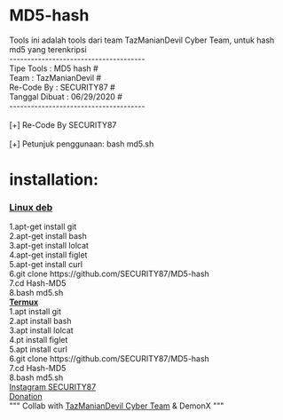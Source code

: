 # MD5-hash
Tools ini adalah tools dari team TazManianDevil Cyber Team, untuk hash md5 yang terenkripsi<br>
 --------------------------------------<br>
   Tipe Tools      : MD5 hash        #<br>
   Team            : TazManianDevil  #<br>
   Re-Code By      : SECURITY87      #<br>
   Tanggal Dibuat  : 06/29/2020      #<br>
 --------------------------------------<br>
<br>
[+] Re-Code By SECURITY87<br>
<br>
[+] Petunjuk penggunaan: bash md5.sh<br>

# installation:
<h3><b><u>Linux deb</b></u><br></h3>
    1.apt-get install git<br>
    2.apt-get install bash<br>
    3.apt-get install lolcat<br>
    4.apt-get install figlet<br>
    5.apt-get install curl<br>
    6.git clone https://github.com/SECURITY87/MD5-hash <br>
    7.cd Hash-MD5<br>
    8.bash md5.sh <br>
<b><u>Termux</b></u><br>
    1.apt install git <br>
    2.apt install bash<br>
    3.apt install lolcat<br>
    4.pt install figlet<br>
    5.apt install curl<br>
    6.git clone https://github.com/SECURITY87/MD5-hash<br>
    7.cd Hash-MD5<br>
    8.bash md5.sh<br>
<a href="https://instagram.com/xploitsecid">Instagram SECURITY87</a><br>
<a href="https://saweria.co/security87">Donation</a>   <br>
"""
Collab with <a href="https://github.com/tazmaniandevilcyberteam">TazManianDevil Cyber Team</a>
& DemonX
"""

    
